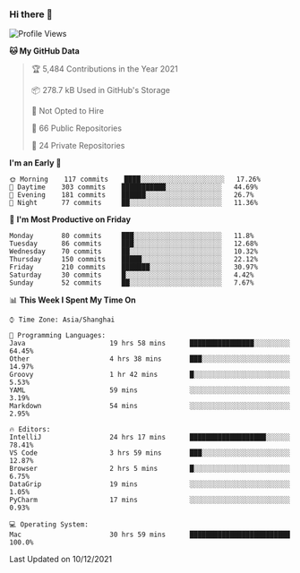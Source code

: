 ### Hi there 👋

<!--
**qbosen/qbosen** is a ✨ _special_ ✨ repository because its `README.md` (this file) appears on your GitHub profile.

Here are some ideas to get you started:

- 🔭 I’m currently working on ...
- 🌱 I’m currently learning ...
- 👯 I’m looking to collaborate on ...
- 🤔 I’m looking for help with ...
- 💬 Ask me about ...
- 📫 How to reach me: ...
- 😄 Pronouns: ...
- ⚡ Fun fact: ...
-->

<!--START_SECTION:waka-->
![Profile Views](http://img.shields.io/badge/Profile%20Views-32-blue)

**🐱 My GitHub Data** 

> 🏆 5,484 Contributions in the Year 2021
 > 
> 📦 278.7 kB Used in GitHub's Storage 
 > 
> 🚫 Not Opted to Hire
 > 
> 📜 66 Public Repositories 
 > 
> 🔑 24 Private Repositories  
 > 
**I'm an Early 🐤** 

```text
🌞 Morning    117 commits    ████░░░░░░░░░░░░░░░░░░░░░   17.26% 
🌆 Daytime    303 commits    ███████████░░░░░░░░░░░░░░   44.69% 
🌃 Evening    181 commits    ██████░░░░░░░░░░░░░░░░░░░   26.7% 
🌙 Night      77 commits     ██░░░░░░░░░░░░░░░░░░░░░░░   11.36%

```
📅 **I'm Most Productive on Friday** 

```text
Monday       80 commits     ███░░░░░░░░░░░░░░░░░░░░░░   11.8% 
Tuesday      86 commits     ███░░░░░░░░░░░░░░░░░░░░░░   12.68% 
Wednesday    70 commits     ██░░░░░░░░░░░░░░░░░░░░░░░   10.32% 
Thursday     150 commits    █████░░░░░░░░░░░░░░░░░░░░   22.12% 
Friday       210 commits    ███████░░░░░░░░░░░░░░░░░░   30.97% 
Saturday     30 commits     █░░░░░░░░░░░░░░░░░░░░░░░░   4.42% 
Sunday       52 commits     ██░░░░░░░░░░░░░░░░░░░░░░░   7.67%

```


📊 **This Week I Spent My Time On** 

```text
⌚︎ Time Zone: Asia/Shanghai

💬 Programming Languages: 
Java                     19 hrs 58 mins      ████████████████░░░░░░░░░   64.45% 
Other                    4 hrs 38 mins       ███░░░░░░░░░░░░░░░░░░░░░░   14.97% 
Groovy                   1 hr 42 mins        █░░░░░░░░░░░░░░░░░░░░░░░░   5.53% 
YAML                     59 mins             ░░░░░░░░░░░░░░░░░░░░░░░░░   3.19% 
Markdown                 54 mins             ░░░░░░░░░░░░░░░░░░░░░░░░░   2.95%

🔥 Editors: 
IntelliJ                 24 hrs 17 mins      ███████████████████░░░░░░   78.41% 
VS Code                  3 hrs 59 mins       ███░░░░░░░░░░░░░░░░░░░░░░   12.87% 
Browser                  2 hrs 5 mins        █░░░░░░░░░░░░░░░░░░░░░░░░   6.75% 
DataGrip                 19 mins             ░░░░░░░░░░░░░░░░░░░░░░░░░   1.05% 
PyCharm                  17 mins             ░░░░░░░░░░░░░░░░░░░░░░░░░   0.93%

💻 Operating System: 
Mac                      30 hrs 59 mins      █████████████████████████   100.0%

```


 Last Updated on 10/12/2021
<!--END_SECTION:waka-->
